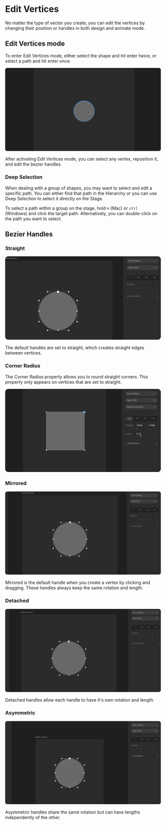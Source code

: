 # Edit Vertices

No matter the type of vector you create, you can edit the vertices by changing their position or handles in both design and animate mode.

## Edit Vertices mode

To enter Edit Vertices mode, either select the shape and hit enter twice, or select a path and hit enter once.

![](../../../.gitbook/assets/edit_verticies_20px.gif)

After activating Edit Vertices mode, you can select any vertex, reposition it, and edit the bezier handles.

### Deep Selection

When dealing with a group of shapes, you may want to select and edit a specific path. You can either find that path in the Hierarchy or you can use Deep Selection to select it directly on the Stage.

To select a path within a group on the stage, hold `⌘` \(Mac\) or `ctrl` \(Windows\) and click the target path. Alternatively, you can double-click on the path you want to select.

## Bezier Handles

### ‌**Straight**

![](../../../.gitbook/assets/handles_straight%20%281%29.gif)

‌The default handles are set to straight, which creates straight edges between vertices.

### Corner Radius

The Corner Radius property allows you to round straight corners. This property only appears on vertices that are set to straight. 

![](../../../.gitbook/assets/round_corner.gif)

### ‌**Mirrored**

![](../../../.gitbook/assets/handles_mirrored_20px.gif)

‌Mirrored is the default handle when you create a vertex by clicking and dragging. These handles always keep the same rotation and length.

### ‌**Detached**

![](../../../.gitbook/assets/detached_20px.gif)

‌Detached handles allow each handle to have it's own rotation and length.

### ‌**Asymmetric**

![](../../../.gitbook/assets/handles_asymetric_20px.gif)

‌Asymmetric handles share the same rotation but can have lengths independently of the other.

